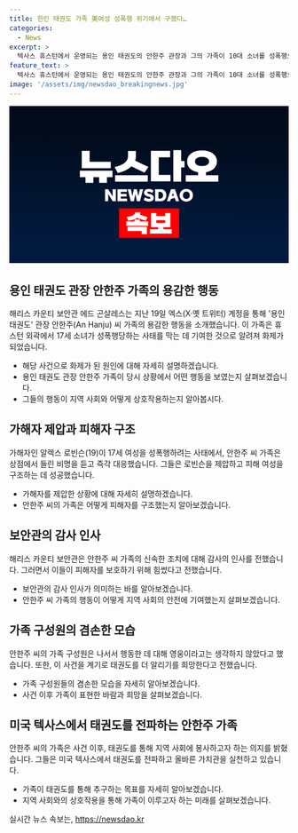 ```yaml
---
title: 한인 태권도 가족 美여성 성폭행 위기에서 구했다…
categories:
  - News
excerpt: >
  텍사스 휴스턴에서 운영되는 용인 태권도의 안한주 관장과 그의 가족이 10대 소녀를 성폭행으로부터 구해 화제가 되었다. 안씨 가족은 상점에서 여성의 비명을 듣고 가해자를 제압하고 피해 여성을 보호했다. 보안관은 빠른 대응에 감사를 표시하며, 가해자는 기소됐고 안씨 가족은 겸손한 모습을 보였다. 이 사건은 미국 내외에서 큰 관심을 받았으며, 안씨 가족은 태권도 고수로 알려져 있다.
feature_text: >
  텍사스 휴스턴에서 운영되는 용인 태권도의 안한주 관장과 그의 가족이 10대 소녀를 성폭행으로부터 구해 화제가 되었다. 안씨 가족은 상점에서 여성의 비명을 듣고 가해자를 제압하고 피해 여성을 보호했다. 보안관은 빠른 대응에 감사를 표시하며, 가해자는 기소됐고 안씨 가족은 겸손한 모습을 보였다. 이 사건은 미국 내외에서 큰 관심을 받았으며, 안씨 가족은 태권도 고수로 알려져 있다.
image: '/assets/img/newsdao_breakingnews.jpg'
---
```


<p><img src="/assets/img/newsdao_breakingnews.jpg" alt="koreaapp 속보" /></p>

<h2 data-ke-size="size26">용인 태권도 관장 안한주 가족의 용감한 행동</h2>

<p>해리스 카운티 보안관 에드 곤살레스는 지난 19일 엑스(X·옛 트위터) 계정을 통해 '용인 태권도' 관장 안한주(An Hanju) 씨 가족의 용감한 행동을 소개했습니다. 이 가족은 휴스턴 외곽에서 17세 소녀가 성폭행당하는 사태를 막는 데 기여한 것으로 알려져 화제가 되었습니다.</p>

<ul>
  <li>해당 사건으로 화제가 된 원인에 대해 자세히 설명하겠습니다.</li>
  <li>용인 태권도 관장 안한주 가족이 당시 상황에서 어떤 행동을 보였는지 살펴보겠습니다.</li>
  <li>그들의 행동이 지역 사회와 어떻게 상호작용하는지 알아봅시다.</li>
</ul>

<p data-ke-size="size16"></p>

<h2 data-ke-size="size26">가해자 제압과 피해자 구조</h2>

<p>가해자인 알렉스 로빈슨(19)이 17세 여성을 성폭행하려는 사태에서, 안한주 씨 가족은 상점에서 들린 비명을 듣고 즉각 대응했습니다. 그들은 로빈슨을 제압하고 피해 여성을 구조하는 데 성공했습니다.</p>

<ul>
  <li>가해자를 제압한 상황에 대해 자세히 설명하겠습니다.</li>
  <li>안한주 씨의 가족은 어떻게 피해자를 구조했는지 알아보겠습니다.</li>
</ul>

<p data-ke-size="size16"></p>

<h2 data-ke-size="size26">보안관의 감사 인사</h2>

<p>해리스 카운티 보안관은 안한주 씨 가족의 신속한 조치에 대해 감사의 인사를 전했습니다. 그러면서 이들이 피해자를 보호하기 위해 힘썼다고 전했습니다.</p>

<ul>
  <li>보안관의 감사 인사가 의미하는 바를 알아보겠습니다.</li>
  <li>안한주 씨 가족의 행동이 어떻게 지역 사회의 안전에 기여했는지 살펴보겠습니다.</li>
</ul>

<p data-ke-size="size16"></p>

<h2 data-ke-size="size26">가족 구성원의 겸손한 모습</h2>

<p>안한주 씨의 가족 구성원은 나서서 행동한 데 대해 영웅이라고는 생각하지 않았다고 했습니다. 또한, 이 사건을 계기로 태권도를 더 알리기를 희망한다고 전했습니다.</p>

<ul>
  <li>가족 구성원들의 겸손한 모습을 자세히 알아보겠습니다.</li>
  <li>사건 이후 가족이 표현한 바람과 희망을 살펴보겠습니다.</li>
</ul>

<p data-ke-size="size16"></p>

<h2 data-ke-size="size26">미국 텍사스에서 태권도를 전파하는 안한주 가족</h2>

<p>안한주 씨의 가족은 사건 이후, 태권도를 통해 지역 사회에 봉사하고자 하는 의지를 밝혔습니다. 그들은 미국 텍사스에서 태권도를 전파하고 올바른 가치관을 실천하고 있습니다.</p>

<ul>
  <li>가족이 태권도를 통해 추구하는 목표를 자세히 알아보겠습니다.</li>
  <li>지역 사회와의 상호작용을 통해 가족이 이루고자 하는 미래를 살펴보겠습니다.</li>
</ul>

<p data-ke-size="size16"></p>
실시간 뉴스 속보는, <a href="https://newsdao.kr" rel="dofollow">https://newsdao.kr</a>


